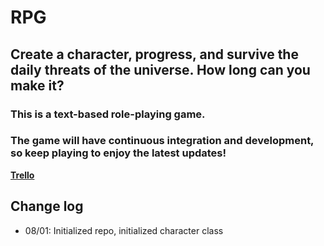 # RPG

## Create a character, progress, and survive the daily threats of the universe. How long can you make it?

### This is a text-based role-playing game. 

### The game will have continuous integration and development, so keep playing to enjoy the latest updates!

**[Trello](https://trello.com/invite/b/LPEKQZfW/7df5ec1d201a96d24a6f5cfaabe17633/rpg)**

## Change log
- 08/01: Initialized repo, initialized character class
